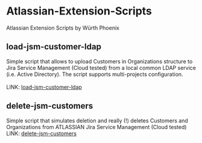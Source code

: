 # Atlassian-Extension-Scripts
Atlassian Extension Scripts by Würth Phoenix 

## load-jsm-customer-ldap 
Simple script that allows to upload Customers in Organizations structure to Jira Service Management (Cloud tested) from a local common LDAP service (i.e. Active Directory). The script supports multi-projects configuration. <br>
<br>
LINK:  [load-jsm-customer-ldap](https://github.com/WuerthPhoenix/Atlassian-Extension-Scripts/tree/main/load-jsm-customer-ldap "load-jsm-customer-ldap readme")

## delete-jsm-customers
Simple script that simulates deletion and really (!) deletes Customers and Organizations from ATLASSIAN Jira Service Management (Cloud tested) 
<br>
LINK:  [delete-jsm-customers](https://github.com/WuerthPhoenix/Atlassian-Extension-Scripts/blob/main/delete-jsm-customers/README.md "delete-jsm-customer readme")

